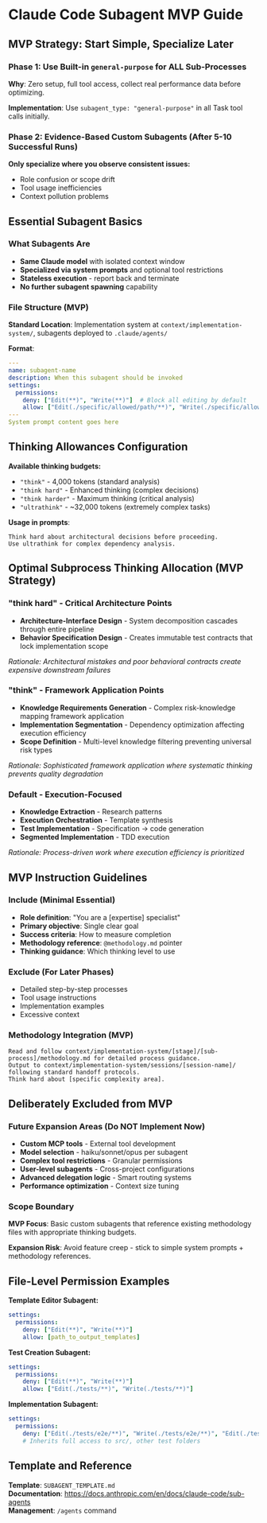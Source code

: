# Claude Code Subagent MVP Guide

## MVP Strategy: Start Simple, Specialize Later

### Phase 1: Use Built-in `general-purpose` for ALL Sub-Processes
**Why**: Zero setup, full tool access, collect real performance data before optimizing.

**Implementation**: Use `subagent_type: "general-purpose"` in all Task tool calls initially.

### Phase 2: Evidence-Based Custom Subagents (After 5-10 Successful Runs)
**Only specialize where you observe consistent issues:**
- Role confusion or scope drift
- Tool usage inefficiencies
- Context pollution problems

## Essential Subagent Basics

### What Subagents Are
- **Same Claude model** with isolated context window
- **Specialized via system prompts** and optional tool restrictions
- **Stateless execution** - report back and terminate
- **No further subagent spawning** capability

### File Structure (MVP)
**Standard Location**: Implementation system at `context/implementation-system/`, subagents deployed to `.claude/agents/`

**Format**:
```yaml
---
name: subagent-name
description: When this subagent should be invoked
settings:
  permissions:
    deny: ["Edit(**)", "Write(**)"]  # Block all editing by default
    allow: ["Edit(./specific/allowed/path/**)", "Write(./specific/allowed/path/**)"]
---
System prompt content goes here
```

## Thinking Allowances Configuration

**Available thinking budgets:**
- `"think"` - 4,000 tokens (standard analysis)
- `"think hard"` - Enhanced thinking (complex decisions)
- `"think harder"` - Maximum thinking (critical analysis)
- `"ultrathink"` - ~32,000 tokens (extremely complex tasks)

**Usage in prompts**:
```
Think hard about architectural decisions before proceeding.
Use ultrathink for complex dependency analysis.
```

## Optimal Subprocess Thinking Allocation (MVP Strategy)

### **"think hard"** - Critical Architecture Points
- **Architecture-Interface Design** - System decomposition cascades through entire pipeline
- **Behavior Specification Design** - Creates immutable test contracts that lock implementation scope

*Rationale: Architectural mistakes and poor behavioral contracts create expensive downstream failures*

### **"think"** - Framework Application Points  
- **Knowledge Requirements Generation** - Complex risk-knowledge mapping framework application
- **Implementation Segmentation** - Dependency optimization affecting execution efficiency
- **Scope Definition** - Multi-level knowledge filtering preventing universal risk types

*Rationale: Sophisticated framework application where systematic thinking prevents quality degradation*

### **Default** - Execution-Focused
- **Knowledge Extraction** - Research patterns
- **Execution Orchestration** - Template synthesis  
- **Test Implementation** - Specification → code generation
- **Segmented Implementation** - TDD execution

*Rationale: Process-driven work where execution efficiency is prioritized*

## MVP Instruction Guidelines

### Include (Minimal Essential)
- **Role definition**: "You are a [expertise] specialist"
- **Primary objective**: Single clear goal
- **Success criteria**: How to measure completion
- **Methodology reference**: `@methodology.md` pointer
- **Thinking guidance**: Which thinking level to use

### Exclude (For Later Phases)
- Detailed step-by-step processes
- Tool usage instructions  
- Implementation examples
- Excessive context

### Methodology Integration (MVP)
```
Read and follow context/implementation-system/[stage]/[sub-process]/methodology.md for detailed process guidance.
Output to context/implementation-system/sessions/[session-name]/ following standard handoff protocols.
Think hard about [specific complexity area].
```

## Deliberately Excluded from MVP

### Future Expansion Areas (Do NOT Implement Now)
- **Custom MCP tools** - External tool development
- **Model selection** - haiku/sonnet/opus per subagent  
- **Complex tool restrictions** - Granular permissions
- **User-level subagents** - Cross-project configurations
- **Advanced delegation logic** - Smart routing systems
- **Performance optimization** - Context size tuning

### Scope Boundary
**MVP Focus**: Basic custom subagents that reference existing methodology files with appropriate thinking budgets.

**Expansion Risk**: Avoid feature creep - stick to simple system prompts + methodology references.

## File-Level Permission Examples

**Template Editor Subagent:**
```yaml
settings:
  permissions:
    deny: ["Edit(**)", "Write(**)"]
    allow: [path_to_output_templates]
```

**Test Creation Subagent:**
```yaml
settings:
  permissions:
    deny: ["Edit(**)", "Write(**)"] 
    allow: ["Edit(./tests/**)", "Write(./tests/**)"]
```

**Implementation Subagent:**
```yaml
settings:
  permissions:
    deny: ["Edit(./tests/e2e/**)", "Write(./tests/e2e/**)", "Edit(./tests/intergration/**)", "Write(./tests/intergration/**)"]  # Block E2E tests only
    # Inherits full access to src/, other test folders
```

## Template and Reference

**Template**: `SUBAGENT_TEMPLATE.md`  
**Documentation**: https://docs.anthropic.com/en/docs/claude-code/sub-agents  
**Management**: `/agents` command